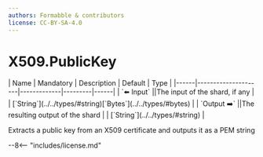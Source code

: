 ```yaml
---
authors: Formabble & contributors
license: CC-BY-SA-4.0
---
```



# X509.PublicKey

<div class="sh-parameters" markdown="1">
| Name | Mandatory | Description | Default | Type |
|------|---------------------|-------------|---------|------|
| `⬅️ Input` ||The input of the shard, if any | | [`String`](../../types/#string)[`Bytes`](../../types/#bytes) |
| `Output ➡️` ||The resulting output of the shard | | [`String`](../../types/#string) |

</div>

Extracts a public key from an X509 certificate and outputs it as a PEM string

--8<-- "includes/license.md"

